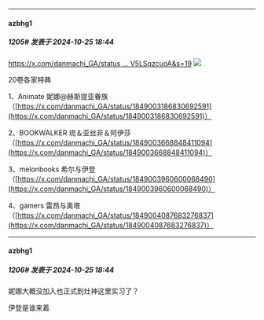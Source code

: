 ﻿
*****

####  azbhg1  
##### 1205#       发表于 2024-10-25 18:44

[https://x.com/danmachi_GA/status ... V5LSqzcuoA&amp;s=19](https://x.com/danmachi_GA/status/1849002320245535187?t=7XCYJpu2OBr1V5LSqzcuoA&amp;s=19)
<img src="https://p.sda1.dev/19/2cf654fd8aa0a27ba8df86526efdae7e/Gaj4SVlaMAAkwOh.jpg" referrerpolicy="no-referrer">

20卷各家特典

1、Animate 妮娜@赫斯提亚眷族（[https://x.com/danmachi_GA/status/1849003186830692591](https://x.com/danmachi_GA/status/1849003186830692591)）

2、BOOKWALKER 琉＆亚丝非＆阿伊莎（[https://x.com/danmachi_GA/status/1849003668848411094](https://x.com/danmachi_GA/status/1849003668848411094)）

3、melonbooks 希尔与伊登（[https://x.com/danmachi_GA/status/1849003960600068490](https://x.com/danmachi_GA/status/1849003960600068490)）

4、gamers 雷昂与奥塔（[https://x.com/danmachi_GA/status/1849004087683276837](https://x.com/danmachi_GA/status/1849004087683276837)）

*****

####  azbhg1  
##### 1206#       发表于 2024-10-25 18:44

妮娜大概没加入也正式到灶神这里实习了？

伊登是谁来着

